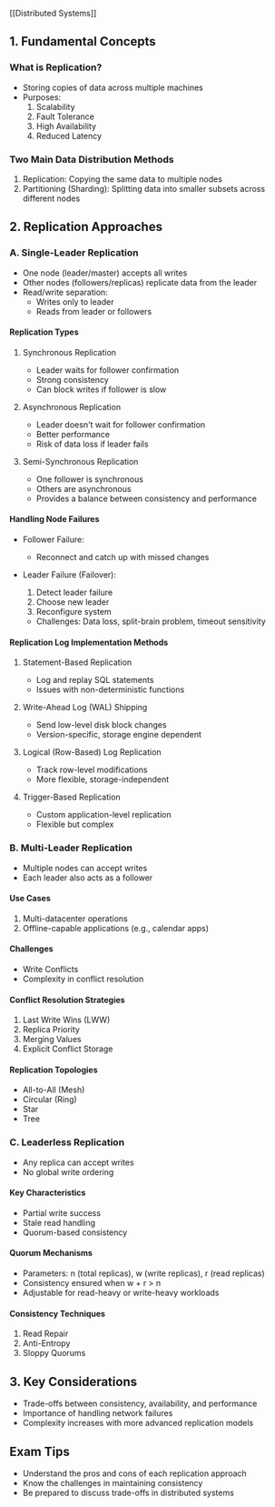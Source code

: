 [[Distributed Systems]]
## 1. Fundamental Concepts

### What is Replication?

- Storing copies of data across multiple machines
- Purposes:
    1. Scalability
    2. Fault Tolerance
    3. High Availability
    4. Reduced Latency

### Two Main Data Distribution Methods

1. Replication: Copying the same data to multiple nodes
2. Partitioning (Sharding): Splitting data into smaller subsets across different nodes

## 2. Replication Approaches

### A. Single-Leader Replication

- One node (leader/master) accepts all writes
- Other nodes (followers/replicas) replicate data from the leader
- Read/write separation:
    - Writes only to leader
    - Reads from leader or followers

#### Replication Types

1. Synchronous Replication
    
    - Leader waits for follower confirmation
    - Strong consistency
    - Can block writes if follower is slow
2. Asynchronous Replication
    
    - Leader doesn't wait for follower confirmation
    - Better performance
    - Risk of data loss if leader fails
3. Semi-Synchronous Replication
    
    - One follower is synchronous
    - Others are asynchronous
    - Provides a balance between consistency and performance

#### Handling Node Failures

- Follower Failure:
    - Reconnect and catch up with missed changes
- Leader Failure (Failover):
    
    1. Detect leader failure
    2. Choose new leader
    3. Reconfigure system
    
    - Challenges: Data loss, split-brain problem, timeout sensitivity

#### Replication Log Implementation Methods

1. Statement-Based Replication
    
    - Log and replay SQL statements
    - Issues with non-deterministic functions
2. Write-Ahead Log (WAL) Shipping
    
    - Send low-level disk block changes
    - Version-specific, storage engine dependent
3. Logical (Row-Based) Log Replication
    
    - Track row-level modifications
    - More flexible, storage-independent
4. Trigger-Based Replication
    
    - Custom application-level replication
    - Flexible but complex

### B. Multi-Leader Replication

- Multiple nodes can accept writes
- Each leader also acts as a follower

#### Use Cases

1. Multi-datacenter operations
2. Offline-capable applications (e.g., calendar apps)

#### Challenges

- Write Conflicts
- Complexity in conflict resolution

#### Conflict Resolution Strategies

1. Last Write Wins (LWW)
2. Replica Priority
3. Merging Values
4. Explicit Conflict Storage

#### Replication Topologies

- All-to-All (Mesh)
- Circular (Ring)
- Star
- Tree

### C. Leaderless Replication

- Any replica can accept writes
- No global write ordering

#### Key Characteristics

- Partial write success
- Stale read handling
- Quorum-based consistency

#### Quorum Mechanisms

- Parameters: n (total replicas), w (write replicas), r (read replicas)
- Consistency ensured when w + r > n
- Adjustable for read-heavy or write-heavy workloads

#### Consistency Techniques

1. Read Repair
2. Anti-Entropy
3. Sloppy Quorums

## 3. Key Considerations

- Trade-offs between consistency, availability, and performance
- Importance of handling network failures
- Complexity increases with more advanced replication models

## Exam Tips

- Understand the pros and cons of each replication approach
- Know the challenges in maintaining consistency
- Be prepared to discuss trade-offs in distributed systems